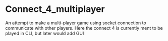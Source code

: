 # Connect_4_multiplayer
An attempt to make a multi-player game using socket connection to communicate with other players.
Here the connect 4 is currently ment to be played in CLI, but later would add GUI
